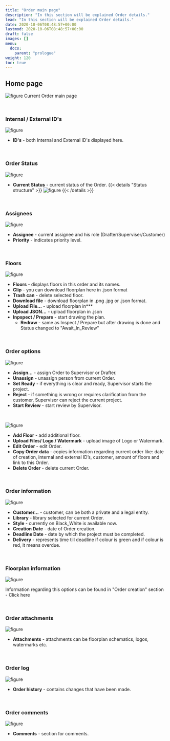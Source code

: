 ```yaml
---
title: "Order main page"
description: "In this section will be explained Order details."
lead: "In this section will be explained Order details."
date: 2020-10-06T08:48:57+00:00
lastmod: 2020-10-06T08:48:57+00:00
draft: false
images: []
menu:
  docs:
    parent: "prologue"
weight: 120
toc: true
---
```


## Home page

![figure](/Ordermainmenu1.jpg "")
Current Order main page

&nbsp;  

### Internal / External ID's
![figure](/OrderID.jpg "")
* **ID's** - both Internal and External ID's displayed here.

&nbsp;   

### Order Status
![figure](/CurrentStatus1.jpg "")
* **Current Status** - current status of the Order.
 {{< details "Status structure" >}}
  ![figure](/Workflow.jpg "")
  {{< /details >}}

&nbsp;  

### Assignees
![figure](/CurrentAssignee.jpg "")
* **Assignee** - current assignee and his role (Drafter/Superviser/Customer)
* **Priority** - indicates priority level.

&nbsp;  

### Floors
![figure](/Floors.jpg "")
* **Floors** - displays floors in this order and its names.
* **Сlip** - you can download floorplan here in .json format
* **Trash can** - delete selected floor.
* **Download file** - download floorplan in .png .jpg or .json format.
* **Upload File...** - upload floorplan in***
* **Upload JSON...** - upload floorplan in .json
* **Inpspect / Prepare** - start drawing the plan.
  * **Redraw** - same as Inspect / Prepare but after drawing is done and Status changed to "Await_In_Review"

&nbsp;  

### Order options
![figure](/DiffStatuses.jpg "")
* **Assign...** - assign Order to Supervisor or Drafter.
* **Unassign** - unassign person from current Order.
* **Set Ready** - if everything is clear and ready, Supervisor starts the project.
* **Reject** - if something is wrong or requires clarification from the customer, Supervisor can reject the current project.
* **Start Review** - start review by Supervisor.

&nbsp;  

![figure](/Bar.jpg "")
* **Add Floor** - add additional floor.
* **Upload Files/ Logo / Watermark** - upload image of Logo or Watermark.
* **Edit Order** - edit Order.
* **Copy Order data** - copies information regarding current order like: date of creation, internal and external ID’s, customer, amount of floors and link to this Order.
* **Delete Order** - delete current Order.

&nbsp; 

### Order information
![figure](/OrderData.jpg "")
* **Customer...** - customer, can be both a private and a legal entity.
* **Library** - library selected for current Order.
* **Style** - currently on Black_White is available now.
* **Creation Date** - date of Order creation.
* **Deadline Date** - date by which the project must be completed.
* **Delivery** - represents time till deadline if colour is green and if colour is red, it means overdue.

&nbsp; 

### Floorplan information
![figure](/FFInfo.jpg "")

Information regarding this options can be found in "Order creation" section -  Click here

&nbsp;  

### Order attachments
![figure](/OrderAttachments.jpg "")

* **Attachments** - attachments can be floorplan schematics, logos, watermarks etc.

&nbsp; 

### Order log
![figure](/History1.jpg "")
* **Order history** - contains changes that have been made.

&nbsp; 

### Order comments
![figure](/CommentSection.jpg "")
* **Comments** - section for comments.